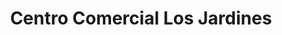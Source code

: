 ---
title: "Centro Comercial Los Jardines"
url: /caracas/centro-comercial-los-jardines/
shop: Einkaufszentrum
---